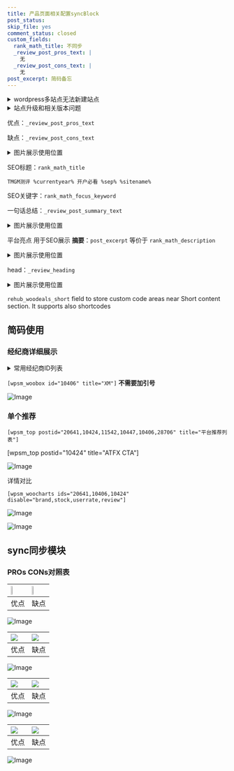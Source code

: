 ```yaml
---
title: 产品页面相关配置syncBlock
post_status: 
skip_file: yes
comment_status: closed
custom_fields:
  rank_math_title: 不同步
  _review_post_pros_text: |
    无
  _review_post_cons_text: |
    无
post_excerpt: 简码备忘
---
```

<details><summary>wordpress多站点无法新建站点</summary>

<li>和报错需要清理cookies一样的原因</li>
<li>wp-config.php里面<code>define( 'SUBDOMAIN_INSTALL', false );//子域名安装</code></li>
<li>新建子站点是用<code>define( 'SUBDOMAIN_INSTALL', true);//子域名安装</code> 完成以后，改成<code>false</code></li>
</details>

<details><summary>站点升级和相关版本问题</summary>

<p>wordpress：5.9.9
woocommerce：7.5.1
出现问题的地方：主题选项里面>><strong>Product layout >>compact style</strong></p>
<p>如何出现没有用过的字段 导致无法保存。先导出配置 然后进行修改，后面再次恢复即可。</p>
<p>出现部分字段无法显示时，需要返回默认布局后，对产品进行保存就好了。</p>
<p></p>
</details>

优点：`_review_post_pros_text`

缺点：`_review_post_cons_text`

<details><summary>图片展示使用位置</summary>

<img src="https://prod-files-secure.s3.us-west-2.amazonaws.com/39ed1227-6d7d-4570-be36-9ccd4a2c4241/f51d3d83-55d4-4bdf-9604-f37ec77ab556/Untitled.png?X-Amz-Algorithm=AWS4-HMAC-SHA256&X-Amz-Content-Sha256=UNSIGNED-PAYLOAD&X-Amz-Credential=ASIAZI2LB4666SIVRTXE%2F20250622%2Fus-west-2%2Fs3%2Faws4_request&X-Amz-Date=20250622T225516Z&X-Amz-Expires=3600&X-Amz-Security-Token=IQoJb3JpZ2luX2VjEA8aCXVzLXdlc3QtMiJHMEUCIHH3Em5IEo3%2F3WLx22yble3ROUTkr%2BJpe5yyII4vNWb1AiEA%2BjY0NLR%2FZpDDjnHae%2FvsqoPKe4ov%2FYTWfzYxoAXt%2FD8qiAQI%2BP%2F%2F%2F%2F%2F%2F%2F%2F%2F%2FARAAGgw2Mzc0MjMxODM4MDUiDCUFEbmQnuh8pXHq8yrcA0y3giLGla%2FDN86yR1N9p06Pkj3lVdGIm595xVApXAIJ6uN%2FY1N0Az8QvYY3a6fhgEsOz5z2f7OxBWXU9Ayn%2FPkFs%2BZSYfO3RXZSb%2BFEXnrsVcy52qqhH3NhoGHIiX%2F2sNIWmiMlontUQjKtkBlSuW8nU8sI92NuDu0Wg1UiAjlyglHOWxl4z8qwIcJIbGZQ8pGE4PZndM%2FclAzYR4vdLY6nQ66Koq6UuKHAILtDpTBOreNIOHT0izeIAKl3HrErktSD53SpfuvS8ulKVQdIw8bWyZttLCm9XaABgkGXXa6wJbv7EPlIaymF0tkoM8x5mpaCnEPlXC7zq4dIXZa9RU0edWHw2YJSVjpZZEHuDI%2BnJ31bh5Oe5dtzn%2FnF12uM0%2BtilkoJgqkPIaMxyvBcB%2BdSF4ahMn8LtDKmD2TX85MoCYhpOSwjohmo3RTmlTwg5svbMMkyE0wqBrg7IcIBYkq7g1c1BsGHl2VeOAcybvt7kGeTbK1WuBop2n3FoyzSKLTFs7MN4qqrtjVlGP2BnkCKoCe1h9DD9Fstdl7fjnum7I0T3K1gCEcMA7bIf8QelDPwbZisUcnySOHUXqblt5oprwZKebj03qhWSrCigkvhLgz8SejnBcgDuFbRMPWN4sIGOqUBZ4%2Bks5AAry9i7kZLuKYPHHNtfFJcwa6XxO0tvWaJusU69PJf315%2BucKxu%2B6zIpJBUMj2i0nAbXssR%2BcWHdZcNDYnmKgRUXpEhc8JEjvrSSeNsbJCv8tXYcfc%2F7f7pC1%2Bb6o1zVrfDXC9L3B4xNNa2c%2B%2FSuAGuzthuwcQIdnvrd8BJZT%2F0KkZbCdsD1F0SMMd85tjVhPxV4SOww%2Bw8XNXPFZBX6or&X-Amz-Signature=6e935cb8994469501af18131b62c28f31b4cb9b66bd87ec6c15f12bba86e51af&X-Amz-SignedHeaders=host&x-amz-checksum-mode=ENABLED&x-id=GetObject" alt="Image">
</details>

SEO标题：`rank_math_title`

`TMGM测评 %currentyear% 开户必看 %sep% %sitename%`

SEO关键字：`rank_math_focus_keyword`

一句话总结：`_review_post_summary_text`

<details><summary>图片展示使用位置</summary>

<img src="https://prod-files-secure.s3.us-west-2.amazonaws.com/39ed1227-6d7d-4570-be36-9ccd4a2c4241/4b96a922-296c-4f4e-8630-d1c870cbce01/Untitled.png?X-Amz-Algorithm=AWS4-HMAC-SHA256&X-Amz-Content-Sha256=UNSIGNED-PAYLOAD&X-Amz-Credential=ASIAZI2LB466XZOJA6SA%2F20250622%2Fus-west-2%2Fs3%2Faws4_request&X-Amz-Date=20250622T225516Z&X-Amz-Expires=3600&X-Amz-Security-Token=IQoJb3JpZ2luX2VjEA8aCXVzLXdlc3QtMiJGMEQCIDwkJtTFb6M0tr6Grti2EMpxrYNRtMuvZNxlp6cAeH7WAiAXjAKr%2BdolCtaVCWFjZ0DLICmRWMKqLEVS%2BseuRkgthSqIBAj4%2F%2F%2F%2F%2F%2F%2F%2F%2F%2F8BEAAaDDYzNzQyMzE4MzgwNSIMAWP%2Fx92ulvjqpEzeKtwDKaDMot1FedyBtu72I8mJI4k%2FFsJaqKjbqmeeqQ5o0cxHo9NK2GdttIFFuH%2BfMWqizFs%2F2fXgPiS32XBP7IS%2Fa9vsWGTvD4GlFttxHejatdsu99rUlrtdafOivdfml7nS3%2BwfPZP3WGZzzEyx9RSYmGBJWY3GzYWaCOpHxmJ7ykhkFoqIQK7VcSv4VlKOIH8PfwXElkBqUu%2Fnjy7su7930rk16m0WxQJzQAqjteUWxLrva5FmxWyavijb8sB9HPnTdaGqxa%2BgHgOHtMaHnPN1ELXW5Fksnd%2B01RwQT8Erw3UeC9ROpc94BOxMdoEUKuivbiXFJwtypKx43%2Be897Yv4kapoyh9teFFFTeSLa5ss62WGuSbEzPOjKS61rJkHnXh0iKqTWOnhm1WVlOdDGHOwJ%2B5FCF1%2Fg6vtE0XLCuzdqgYdBYUDxqo7teKYOaUhj3EmLJmorWtQGCL5S2G6CsDIvpR0Brtoxu9AbnRW5B6hHatYUwlr9XqbjQC2JxPWu6cjNCX3A74jbAnub45npJtgKAfO87v%2FuuDyIaKHR%2Fgp%2BqSzCVdhjcIog7O1o40Y1l3AqKBTkyLvE7s%2FP0QkUSF8gBq4c4IdcolRbW%2Bqnf63dXQoNuuGZlP1IA1Xqow4I3iwgY6pgFeHLTFV509MTryvZfBvNKPEEbnycqJ4XrvBaHF9nufoT7AA1n11yx%2F82AL7WQQXPmIW3c7dl75kYgOOHTyes19NwRSQKegA1jspqvISFV49jIGBgIoAa%2F3X4tW4Orl8%2F935ycg7dp%2FtmriV2RGvkeovF05AQDYGHMCC3AOKq%2BeOMyvJeJoyxoMc9cY1COdiDqmA7auwDqjxVDDbSdWAF%2FuiAQP4saF&X-Amz-Signature=a9fc3ddca6d1a2de3fa83337e20107306bfd954f53d895e0756555ae9f005ec0&X-Amz-SignedHeaders=host&x-amz-checksum-mode=ENABLED&x-id=GetObject" alt="Image">
</details>

平台亮点 用于SEO展示 **摘要**：`post_excerpt`  等价于 `rank_math_description`

<details><summary>图片展示使用位置</summary>

<img src="https://prod-files-secure.s3.us-west-2.amazonaws.com/39ed1227-6d7d-4570-be36-9ccd4a2c4241/1ee11f63-b60a-4dfe-a7a7-d58ff23b5d88/Untitled.png?X-Amz-Algorithm=AWS4-HMAC-SHA256&X-Amz-Content-Sha256=UNSIGNED-PAYLOAD&X-Amz-Credential=ASIAZI2LB466X76QYVDB%2F20250622%2Fus-west-2%2Fs3%2Faws4_request&X-Amz-Date=20250622T225517Z&X-Amz-Expires=3600&X-Amz-Security-Token=IQoJb3JpZ2luX2VjEA8aCXVzLXdlc3QtMiJHMEUCIGFf%2BdgZZlsM%2FRy2MQXoG2roHmvdT3GGhtgZvPVFoNEUAiEAlIB86kbf4BVA%2Bx9IlNAnBQPMHLp1S%2FyJM%2FQhr87hvGUqiAQI%2BP%2F%2F%2F%2F%2F%2F%2F%2F%2F%2FARAAGgw2Mzc0MjMxODM4MDUiDMxLSadfgWibPwVH5CrcA%2FCO%2FBbhDVl4lR5c9dYAdzT8Sm5PnLC%2FREKSRRqQlOLgvVis9sKcAOAbM3PBrF2UEftxruA0jS6PYLHEaIlO01pZfhdq4QxmifeIdhJ%2FdNTsgAkqMS3SynVDCNCXWgRPos5CIcWOYrZojzO%2FkYTcSXoeGR759%2BZZjR%2BaXX9bOdyqqZhw7CkrJysHtEJIThy%2BcIS4j%2B5DPS8xzpDPFbZE4QLaVcjndqySZJpbKymhOQ4H5pxlFeHE1C1JDrge0EazKkRBB6drejcAuReFKdvRupdmWof7a9BsGWqcR7Inm4BanLvFePzNvLB%2FjNVT66PZiPyzKusE%2F4GWtF4wUgPRIRBYoLSI4Q7TLIlPWWhmg9CGISvBePTAt9d412ssUqif01gS%2FD8QMvUPZjfoRpXqTzeeNvec0YT61yj9Hhq88B2hd0vvtxCr95q9B0S%2FRkdnd88QOnFrxcsL3%2BKpzFgyEM2PmfKk%2Fm%2FBtyjX75B%2BElj5n%2BJ%2F6ST1Q23YfE3ExNIE7ra7XkNrf1rpqc0%2BrWAi9C%2B3n%2FuAhm%2Bhwf75xsDUYzQfK2aJETR1Hu1ZM8LjbLlTrlg2STsMUjJktCdeEuJ3FFWMXJlKmD8q5LmtBx6uG40JON5HSYjzBqZQlTrrMJWN4sIGOqUBHPNdpf4HwT%2FgVLUdBG79lWHORsp8ug3KOeRH%2BnGDBpXwpUf4X4dO0DQPIHhQydvYulXf%2F7mi%2FScU2XNSvmzxfo4Fkmjr54gtg6%2B8OdQk3S1SpUIwfew6nhMBej9tVXvIxN2Ss23UpvbZuJ4mT6IY7qbLjyNGdz5Z6Ul1f701Y5qMhfONgP4P7pR%2F%2F2nLSQEbqBy7ALVjCN%2BmwWtO4eDttH%2FBsbVs&X-Amz-Signature=2365b957e7d34e156dd687d46e171ad6902024b56aaf2ef66dc4c03cd4100e03&X-Amz-SignedHeaders=host&x-amz-checksum-mode=ENABLED&x-id=GetObject" alt="Image">
<img src="https://prod-files-secure.s3.us-west-2.amazonaws.com/39ed1227-6d7d-4570-be36-9ccd4a2c4241/ad4118b5-78d8-4fbe-801e-3b29b5d99c01/Untitled.png?X-Amz-Algorithm=AWS4-HMAC-SHA256&X-Amz-Content-Sha256=UNSIGNED-PAYLOAD&X-Amz-Credential=ASIAZI2LB466X76QYVDB%2F20250622%2Fus-west-2%2Fs3%2Faws4_request&X-Amz-Date=20250622T225517Z&X-Amz-Expires=3600&X-Amz-Security-Token=IQoJb3JpZ2luX2VjEA8aCXVzLXdlc3QtMiJHMEUCIGFf%2BdgZZlsM%2FRy2MQXoG2roHmvdT3GGhtgZvPVFoNEUAiEAlIB86kbf4BVA%2Bx9IlNAnBQPMHLp1S%2FyJM%2FQhr87hvGUqiAQI%2BP%2F%2F%2F%2F%2F%2F%2F%2F%2F%2FARAAGgw2Mzc0MjMxODM4MDUiDMxLSadfgWibPwVH5CrcA%2FCO%2FBbhDVl4lR5c9dYAdzT8Sm5PnLC%2FREKSRRqQlOLgvVis9sKcAOAbM3PBrF2UEftxruA0jS6PYLHEaIlO01pZfhdq4QxmifeIdhJ%2FdNTsgAkqMS3SynVDCNCXWgRPos5CIcWOYrZojzO%2FkYTcSXoeGR759%2BZZjR%2BaXX9bOdyqqZhw7CkrJysHtEJIThy%2BcIS4j%2B5DPS8xzpDPFbZE4QLaVcjndqySZJpbKymhOQ4H5pxlFeHE1C1JDrge0EazKkRBB6drejcAuReFKdvRupdmWof7a9BsGWqcR7Inm4BanLvFePzNvLB%2FjNVT66PZiPyzKusE%2F4GWtF4wUgPRIRBYoLSI4Q7TLIlPWWhmg9CGISvBePTAt9d412ssUqif01gS%2FD8QMvUPZjfoRpXqTzeeNvec0YT61yj9Hhq88B2hd0vvtxCr95q9B0S%2FRkdnd88QOnFrxcsL3%2BKpzFgyEM2PmfKk%2Fm%2FBtyjX75B%2BElj5n%2BJ%2F6ST1Q23YfE3ExNIE7ra7XkNrf1rpqc0%2BrWAi9C%2B3n%2FuAhm%2Bhwf75xsDUYzQfK2aJETR1Hu1ZM8LjbLlTrlg2STsMUjJktCdeEuJ3FFWMXJlKmD8q5LmtBx6uG40JON5HSYjzBqZQlTrrMJWN4sIGOqUBHPNdpf4HwT%2FgVLUdBG79lWHORsp8ug3KOeRH%2BnGDBpXwpUf4X4dO0DQPIHhQydvYulXf%2F7mi%2FScU2XNSvmzxfo4Fkmjr54gtg6%2B8OdQk3S1SpUIwfew6nhMBej9tVXvIxN2Ss23UpvbZuJ4mT6IY7qbLjyNGdz5Z6Ul1f701Y5qMhfONgP4P7pR%2F%2F2nLSQEbqBy7ALVjCN%2BmwWtO4eDttH%2FBsbVs&X-Amz-Signature=51f586673a61fce674d8dbf2c9fa1312979792af778e2668c0b061474ecb819e&X-Amz-SignedHeaders=host&x-amz-checksum-mode=ENABLED&x-id=GetObject" alt="Image">
<img src="https://prod-files-secure.s3.us-west-2.amazonaws.com/39ed1227-6d7d-4570-be36-9ccd4a2c4241/a38cf7c9-a79c-4b64-9e94-13589fe0758b/Untitled.png?X-Amz-Algorithm=AWS4-HMAC-SHA256&X-Amz-Content-Sha256=UNSIGNED-PAYLOAD&X-Amz-Credential=ASIAZI2LB466X76QYVDB%2F20250622%2Fus-west-2%2Fs3%2Faws4_request&X-Amz-Date=20250622T225517Z&X-Amz-Expires=3600&X-Amz-Security-Token=IQoJb3JpZ2luX2VjEA8aCXVzLXdlc3QtMiJHMEUCIGFf%2BdgZZlsM%2FRy2MQXoG2roHmvdT3GGhtgZvPVFoNEUAiEAlIB86kbf4BVA%2Bx9IlNAnBQPMHLp1S%2FyJM%2FQhr87hvGUqiAQI%2BP%2F%2F%2F%2F%2F%2F%2F%2F%2F%2FARAAGgw2Mzc0MjMxODM4MDUiDMxLSadfgWibPwVH5CrcA%2FCO%2FBbhDVl4lR5c9dYAdzT8Sm5PnLC%2FREKSRRqQlOLgvVis9sKcAOAbM3PBrF2UEftxruA0jS6PYLHEaIlO01pZfhdq4QxmifeIdhJ%2FdNTsgAkqMS3SynVDCNCXWgRPos5CIcWOYrZojzO%2FkYTcSXoeGR759%2BZZjR%2BaXX9bOdyqqZhw7CkrJysHtEJIThy%2BcIS4j%2B5DPS8xzpDPFbZE4QLaVcjndqySZJpbKymhOQ4H5pxlFeHE1C1JDrge0EazKkRBB6drejcAuReFKdvRupdmWof7a9BsGWqcR7Inm4BanLvFePzNvLB%2FjNVT66PZiPyzKusE%2F4GWtF4wUgPRIRBYoLSI4Q7TLIlPWWhmg9CGISvBePTAt9d412ssUqif01gS%2FD8QMvUPZjfoRpXqTzeeNvec0YT61yj9Hhq88B2hd0vvtxCr95q9B0S%2FRkdnd88QOnFrxcsL3%2BKpzFgyEM2PmfKk%2Fm%2FBtyjX75B%2BElj5n%2BJ%2F6ST1Q23YfE3ExNIE7ra7XkNrf1rpqc0%2BrWAi9C%2B3n%2FuAhm%2Bhwf75xsDUYzQfK2aJETR1Hu1ZM8LjbLlTrlg2STsMUjJktCdeEuJ3FFWMXJlKmD8q5LmtBx6uG40JON5HSYjzBqZQlTrrMJWN4sIGOqUBHPNdpf4HwT%2FgVLUdBG79lWHORsp8ug3KOeRH%2BnGDBpXwpUf4X4dO0DQPIHhQydvYulXf%2F7mi%2FScU2XNSvmzxfo4Fkmjr54gtg6%2B8OdQk3S1SpUIwfew6nhMBej9tVXvIxN2Ss23UpvbZuJ4mT6IY7qbLjyNGdz5Z6Ul1f701Y5qMhfONgP4P7pR%2F%2F2nLSQEbqBy7ALVjCN%2BmwWtO4eDttH%2FBsbVs&X-Amz-Signature=fecea97c91cbb1fe3b02d441145fcf33cd66939ee7ea12a0cb5be29b94d3509f&X-Amz-SignedHeaders=host&x-amz-checksum-mode=ENABLED&x-id=GetObject" alt="Image">
<img src="https://prod-files-secure.s3.us-west-2.amazonaws.com/39ed1227-6d7d-4570-be36-9ccd4a2c4241/7da6fc1e-d2ac-42ae-8c75-cb5749aa18f6/Untitled.png?X-Amz-Algorithm=AWS4-HMAC-SHA256&X-Amz-Content-Sha256=UNSIGNED-PAYLOAD&X-Amz-Credential=ASIAZI2LB466X76QYVDB%2F20250622%2Fus-west-2%2Fs3%2Faws4_request&X-Amz-Date=20250622T225517Z&X-Amz-Expires=3600&X-Amz-Security-Token=IQoJb3JpZ2luX2VjEA8aCXVzLXdlc3QtMiJHMEUCIGFf%2BdgZZlsM%2FRy2MQXoG2roHmvdT3GGhtgZvPVFoNEUAiEAlIB86kbf4BVA%2Bx9IlNAnBQPMHLp1S%2FyJM%2FQhr87hvGUqiAQI%2BP%2F%2F%2F%2F%2F%2F%2F%2F%2F%2FARAAGgw2Mzc0MjMxODM4MDUiDMxLSadfgWibPwVH5CrcA%2FCO%2FBbhDVl4lR5c9dYAdzT8Sm5PnLC%2FREKSRRqQlOLgvVis9sKcAOAbM3PBrF2UEftxruA0jS6PYLHEaIlO01pZfhdq4QxmifeIdhJ%2FdNTsgAkqMS3SynVDCNCXWgRPos5CIcWOYrZojzO%2FkYTcSXoeGR759%2BZZjR%2BaXX9bOdyqqZhw7CkrJysHtEJIThy%2BcIS4j%2B5DPS8xzpDPFbZE4QLaVcjndqySZJpbKymhOQ4H5pxlFeHE1C1JDrge0EazKkRBB6drejcAuReFKdvRupdmWof7a9BsGWqcR7Inm4BanLvFePzNvLB%2FjNVT66PZiPyzKusE%2F4GWtF4wUgPRIRBYoLSI4Q7TLIlPWWhmg9CGISvBePTAt9d412ssUqif01gS%2FD8QMvUPZjfoRpXqTzeeNvec0YT61yj9Hhq88B2hd0vvtxCr95q9B0S%2FRkdnd88QOnFrxcsL3%2BKpzFgyEM2PmfKk%2Fm%2FBtyjX75B%2BElj5n%2BJ%2F6ST1Q23YfE3ExNIE7ra7XkNrf1rpqc0%2BrWAi9C%2B3n%2FuAhm%2Bhwf75xsDUYzQfK2aJETR1Hu1ZM8LjbLlTrlg2STsMUjJktCdeEuJ3FFWMXJlKmD8q5LmtBx6uG40JON5HSYjzBqZQlTrrMJWN4sIGOqUBHPNdpf4HwT%2FgVLUdBG79lWHORsp8ug3KOeRH%2BnGDBpXwpUf4X4dO0DQPIHhQydvYulXf%2F7mi%2FScU2XNSvmzxfo4Fkmjr54gtg6%2B8OdQk3S1SpUIwfew6nhMBej9tVXvIxN2Ss23UpvbZuJ4mT6IY7qbLjyNGdz5Z6Ul1f701Y5qMhfONgP4P7pR%2F%2F2nLSQEbqBy7ALVjCN%2BmwWtO4eDttH%2FBsbVs&X-Amz-Signature=53a67b5255bc87110eac25c2ff49c8f3713c428acf0b57df6297fd85db4b0b94&X-Amz-SignedHeaders=host&x-amz-checksum-mode=ENABLED&x-id=GetObject" alt="Image">
<img src="https://prod-files-secure.s3.us-west-2.amazonaws.com/39ed1227-6d7d-4570-be36-9ccd4a2c4241/7e97f40a-eaee-47f5-b2f9-475f96808fa7/Untitled.png?X-Amz-Algorithm=AWS4-HMAC-SHA256&X-Amz-Content-Sha256=UNSIGNED-PAYLOAD&X-Amz-Credential=ASIAZI2LB466X76QYVDB%2F20250622%2Fus-west-2%2Fs3%2Faws4_request&X-Amz-Date=20250622T225517Z&X-Amz-Expires=3600&X-Amz-Security-Token=IQoJb3JpZ2luX2VjEA8aCXVzLXdlc3QtMiJHMEUCIGFf%2BdgZZlsM%2FRy2MQXoG2roHmvdT3GGhtgZvPVFoNEUAiEAlIB86kbf4BVA%2Bx9IlNAnBQPMHLp1S%2FyJM%2FQhr87hvGUqiAQI%2BP%2F%2F%2F%2F%2F%2F%2F%2F%2F%2FARAAGgw2Mzc0MjMxODM4MDUiDMxLSadfgWibPwVH5CrcA%2FCO%2FBbhDVl4lR5c9dYAdzT8Sm5PnLC%2FREKSRRqQlOLgvVis9sKcAOAbM3PBrF2UEftxruA0jS6PYLHEaIlO01pZfhdq4QxmifeIdhJ%2FdNTsgAkqMS3SynVDCNCXWgRPos5CIcWOYrZojzO%2FkYTcSXoeGR759%2BZZjR%2BaXX9bOdyqqZhw7CkrJysHtEJIThy%2BcIS4j%2B5DPS8xzpDPFbZE4QLaVcjndqySZJpbKymhOQ4H5pxlFeHE1C1JDrge0EazKkRBB6drejcAuReFKdvRupdmWof7a9BsGWqcR7Inm4BanLvFePzNvLB%2FjNVT66PZiPyzKusE%2F4GWtF4wUgPRIRBYoLSI4Q7TLIlPWWhmg9CGISvBePTAt9d412ssUqif01gS%2FD8QMvUPZjfoRpXqTzeeNvec0YT61yj9Hhq88B2hd0vvtxCr95q9B0S%2FRkdnd88QOnFrxcsL3%2BKpzFgyEM2PmfKk%2Fm%2FBtyjX75B%2BElj5n%2BJ%2F6ST1Q23YfE3ExNIE7ra7XkNrf1rpqc0%2BrWAi9C%2B3n%2FuAhm%2Bhwf75xsDUYzQfK2aJETR1Hu1ZM8LjbLlTrlg2STsMUjJktCdeEuJ3FFWMXJlKmD8q5LmtBx6uG40JON5HSYjzBqZQlTrrMJWN4sIGOqUBHPNdpf4HwT%2FgVLUdBG79lWHORsp8ug3KOeRH%2BnGDBpXwpUf4X4dO0DQPIHhQydvYulXf%2F7mi%2FScU2XNSvmzxfo4Fkmjr54gtg6%2B8OdQk3S1SpUIwfew6nhMBej9tVXvIxN2Ss23UpvbZuJ4mT6IY7qbLjyNGdz5Z6Ul1f701Y5qMhfONgP4P7pR%2F%2F2nLSQEbqBy7ALVjCN%2BmwWtO4eDttH%2FBsbVs&X-Amz-Signature=9d89f1c1f7ac9cc9b050d58e018311a6e423c006797bee0d026114e41a23ad28&X-Amz-SignedHeaders=host&x-amz-checksum-mode=ENABLED&x-id=GetObject" alt="Image">
</details>

head：`_review_heading`

<details><summary>图片展示使用位置</summary>

<img src="https://prod-files-secure.s3.us-west-2.amazonaws.com/39ed1227-6d7d-4570-be36-9ccd4a2c4241/3a4650ad-9887-415c-889a-edd51fa54f27/Untitled.png?X-Amz-Algorithm=AWS4-HMAC-SHA256&X-Amz-Content-Sha256=UNSIGNED-PAYLOAD&X-Amz-Credential=ASIAZI2LB466ULGPA7UO%2F20250622%2Fus-west-2%2Fs3%2Faws4_request&X-Amz-Date=20250622T225517Z&X-Amz-Expires=3600&X-Amz-Security-Token=IQoJb3JpZ2luX2VjEA8aCXVzLXdlc3QtMiJGMEQCIAK5Db%2FWXOLfw4IneC8%2FBuj7ndY6Gz3stAVsLKbB8jUYAiA%2BCBNOhJye%2FuTlRB%2B9p1LzJ87veDrFpLJxFQBI0VwxUiqIBAj4%2F%2F%2F%2F%2F%2F%2F%2F%2F%2F8BEAAaDDYzNzQyMzE4MzgwNSIMU9Sou6CYRmAiJ%2BM1KtwDU4I%2B0fnOYYyLyS9XjFd%2FwC7pBBEjH3Ryi8yq2VhVoxXCiiHFtMfnPe9BwcUJPLRPr%2FGynLyc5Szbom2KSr8fySuxdQtUNgbGveI25AGgCkVBpRmHBbyeHcK33D4KpYUBMVC94mREQ%2FcU8ldlWE7Txxe%2F7VhMuWlROvR1qwzijNHoDP%2Fsoh2%2BdaOYpxW99kCCiDeh7HAWmf%2FT6CMQcl936bXhJBNEO4YpogMMagJ3YpJGjXqrPWNmvjgndZCv4a7Y7SZjRFkN2BHdrlSykd0IYMnCO5i0HdP7teuvaUhSbdSl9Ob7PMqRix0twlZ5VtxLx%2FlGZTCvmVk6c9o%2ByEBOklsdCaa30FstLWLcJe9o%2BmHsvdbImnkURJZGwI%2Fg0D3vPrMwVGnn0rNBjIySMLnT2PikICaexnoSZHX2%2B2U5bIRM06ZwAWQ8di3WvO9mEEmB4A2rfm139hnG%2B55d1q7n84bh%2FmCvtqc9%2BqbwH0qFtIVP72pWEAg2ck4u2yuOkQ0J76ydK6PzB09AXQ6jVN7jHayYHYs5RFSzF1zMeloQYfhQJqzTYE5540wOWODg634shvdGuGBWt7oqJwIQAKBBVveeoKf1fdm3MOIhGoC2eCvjggP3Je7wergICGEwyo3iwgY6pgE9YICQBsI1lqzowtPdOJshU7I%2FgasrRabNhXl%2BtqmhD3kkb4A42HNdbLUUfOJ6abJMGH2vZfFBzRgk%2B8xnU0%2FmtWTDpTYNKMB0JcDlRsHekTlQaHbKO1aQnfDPJidMtR1cr8Pq%2B6INcEn2sNZVmukZH1MOHTyB9K4Zzl7MVAHCbxSGrAp1VdZBfn2u1nhO1vpX2Sf%2FB6qlAgSo31QqnEirbNPCQG9w&X-Amz-Signature=244baf1a1f7a36549925e16085eaf0e82d10ebbfe0402a9c8c1683791040f8a2&X-Amz-SignedHeaders=host&x-amz-checksum-mode=ENABLED&x-id=GetObject" alt="Image">
</details>

`rehub_woodeals_short`	field to store custom code areas near Short content section. It supports also shortcodes



## 简码使用

### 经纪商详细展示

<details><summary>常用经纪商ID列表</summary>

<pre><code class="php">嘉盛 ===> 20641  [wpsm_woobox id="20641" title="嘉盛"]
易信easymarkets ===> 11542  [wpsm_woobox id="11542" title="易信easymarkets"]
ATFX外汇 ===> 10424  [wpsm_woobox id="10424" title="ATFX"]
XM ===> 10406  [wpsm_woobox id="10406" title="XM"]
TMGM ===> 29622  [wpsm_woobox id="29622" title="TMGM"]
HYCM ===> 10447  [wpsm_woobox id="10447" title="HYCM"]
fpmarkets澳福外汇 ===> 20639  [wpsm_woobox id="20639" title="fpmarkets澳福外汇"]</code></pre>
</details>

`[wpsm_woobox id="10406" title="XM"]` **不需要加引号**

![Image](https://prod-files-secure.s3.us-west-2.amazonaws.com/39ed1227-6d7d-4570-be36-9ccd4a2c4241/4f898f9d-0fa7-4e43-acd3-ac6bc7be575a/Untitled.png?X-Amz-Algorithm=AWS4-HMAC-SHA256&X-Amz-Content-Sha256=UNSIGNED-PAYLOAD&X-Amz-Credential=ASIAZI2LB466RWGWYRN6%2F20250622%2Fus-west-2%2Fs3%2Faws4_request&X-Amz-Date=20250622T225515Z&X-Amz-Expires=3600&X-Amz-Security-Token=IQoJb3JpZ2luX2VjEA8aCXVzLXdlc3QtMiJHMEUCIGIZ%2B8zCCT4Bg%2BJecv1wZnEHhlCrH82vxhroMrR%2FQE%2BhAiEA46WS94pkJZBejaXqXaPZL5UHQ6PGp3r83XVTKUWH0nEqiAQI%2BP%2F%2F%2F%2F%2F%2F%2F%2F%2F%2FARAAGgw2Mzc0MjMxODM4MDUiDKSbFBPHJ%2FMF2wX81ircA3j%2BiArrDJ7XGajELDJNoXRIYGXVIcTs7gqVVOBFgvI2NcIJizyHi%2FXbRHVrnvd0rDNIGsXUDblHxw41Pqtx%2FzdIO8S%2BNv%2FCNuyzgOExIZCAO477pSStYvmPjZ0mox%2BWJVTOv%2BJBS4%2BKJUjcPUqRiriOT%2Fb%2FqKhiTI9UbvE5RtlSbp%2FuwasJiX9%2F%2F%2BOLUC1T9eSE8QiDoxg1Z4%2FvYH5V%2BrBN%2BJmeSH9u3IX8vp4nL4mwZcLE0UVA%2FKT3%2BKZKBmMDntc%2BOTwMTnhByNq3tpp9KY36TjaMliXNAjy5j1kFT4%2FaTaMVYX890ReQR9PeEa5sGTFTSq6bLBLIVpoX%2F2hdLXUzhszlRx9SVcbXX0LM8Dj8xue2Y2fNEvfmleQfryO9WkeSASsfNbPk4Yd5ef8I8daEGzZk9jiAwF9FXS7azSmfJndtj3eA44x6V7ucjUkfB2LfNl4eq8Hgjkw3D%2B4Nb2BDHML3%2BPybTS9X1BhxZiIZFjMB2L0ob9zmU1ZcdUyjGNhCPdBmNuz3UfczHHM3lNNzUCKM8f0FyPaXj%2F6wU5CtEwN0vcyJ2MTSUn0yXkAOeVwzEQT372tOkvfpAvTrdh0DIHVLh%2Ff%2FiUk2KshlNx4m3IpyL1WIqgpgUuwXMLaN4sIGOqUBpCIuynlMduZzCDjYQnnti9dNbiB7sw0LjNNmzpOelmIpoU96rYyNl%2FJsNCTf4%2FQKTCfCjnJu4zcRTWtP%2F9VAb2a7KrKBdEs98Rj9s4RIMLntOUqvK6WzKMi%2FJPzsYSf3vi0uT59EIpUL5nECq9tujvS3T1d9mAx1gjsWcq%2BFR%2BfyWbIVm1adDC%2BnE7IbCqRiz3WzsOcmIKCQExAMe93ohU2lB5ix&X-Amz-Signature=4efac32db89a1bfecfbee65f147ba6ba05e32d58fde4d81afbe816b27e8a40cf&X-Amz-SignedHeaders=host&x-amz-checksum-mode=ENABLED&x-id=GetObject)

### 单个推荐
`[wpsm_top postid="20641,10424,11542,10447,10406,28706" title="平台推荐列表"]`

[wpsm_top postid="10424" title="ATFX CTA"]

![Image](https://prod-files-secure.s3.us-west-2.amazonaws.com/39ed1227-6d7d-4570-be36-9ccd4a2c4241/5ac620dc-51a8-48b6-b55d-91f47299193c/Untitled.png?X-Amz-Algorithm=AWS4-HMAC-SHA256&X-Amz-Content-Sha256=UNSIGNED-PAYLOAD&X-Amz-Credential=ASIAZI2LB466RWGWYRN6%2F20250622%2Fus-west-2%2Fs3%2Faws4_request&X-Amz-Date=20250622T225515Z&X-Amz-Expires=3600&X-Amz-Security-Token=IQoJb3JpZ2luX2VjEA8aCXVzLXdlc3QtMiJHMEUCIGIZ%2B8zCCT4Bg%2BJecv1wZnEHhlCrH82vxhroMrR%2FQE%2BhAiEA46WS94pkJZBejaXqXaPZL5UHQ6PGp3r83XVTKUWH0nEqiAQI%2BP%2F%2F%2F%2F%2F%2F%2F%2F%2F%2FARAAGgw2Mzc0MjMxODM4MDUiDKSbFBPHJ%2FMF2wX81ircA3j%2BiArrDJ7XGajELDJNoXRIYGXVIcTs7gqVVOBFgvI2NcIJizyHi%2FXbRHVrnvd0rDNIGsXUDblHxw41Pqtx%2FzdIO8S%2BNv%2FCNuyzgOExIZCAO477pSStYvmPjZ0mox%2BWJVTOv%2BJBS4%2BKJUjcPUqRiriOT%2Fb%2FqKhiTI9UbvE5RtlSbp%2FuwasJiX9%2F%2F%2BOLUC1T9eSE8QiDoxg1Z4%2FvYH5V%2BrBN%2BJmeSH9u3IX8vp4nL4mwZcLE0UVA%2FKT3%2BKZKBmMDntc%2BOTwMTnhByNq3tpp9KY36TjaMliXNAjy5j1kFT4%2FaTaMVYX890ReQR9PeEa5sGTFTSq6bLBLIVpoX%2F2hdLXUzhszlRx9SVcbXX0LM8Dj8xue2Y2fNEvfmleQfryO9WkeSASsfNbPk4Yd5ef8I8daEGzZk9jiAwF9FXS7azSmfJndtj3eA44x6V7ucjUkfB2LfNl4eq8Hgjkw3D%2B4Nb2BDHML3%2BPybTS9X1BhxZiIZFjMB2L0ob9zmU1ZcdUyjGNhCPdBmNuz3UfczHHM3lNNzUCKM8f0FyPaXj%2F6wU5CtEwN0vcyJ2MTSUn0yXkAOeVwzEQT372tOkvfpAvTrdh0DIHVLh%2Ff%2FiUk2KshlNx4m3IpyL1WIqgpgUuwXMLaN4sIGOqUBpCIuynlMduZzCDjYQnnti9dNbiB7sw0LjNNmzpOelmIpoU96rYyNl%2FJsNCTf4%2FQKTCfCjnJu4zcRTWtP%2F9VAb2a7KrKBdEs98Rj9s4RIMLntOUqvK6WzKMi%2FJPzsYSf3vi0uT59EIpUL5nECq9tujvS3T1d9mAx1gjsWcq%2BFR%2BfyWbIVm1adDC%2BnE7IbCqRiz3WzsOcmIKCQExAMe93ohU2lB5ix&X-Amz-Signature=f8629ffd498b05b1fcf1e3e45cc0f542943d0ec0cc099e5c1ed297dc90bfc32c&X-Amz-SignedHeaders=host&x-amz-checksum-mode=ENABLED&x-id=GetObject)

详情对比

`[wpsm_woocharts ids="20641,10406,10424" disable="brand,stock,userrate,review"]`

![Image](https://prod-files-secure.s3.us-west-2.amazonaws.com/39ed1227-6d7d-4570-be36-9ccd4a2c4241/bf3ba45f-b9f3-4295-8aef-b4a495fd25f4/Untitled.png?X-Amz-Algorithm=AWS4-HMAC-SHA256&X-Amz-Content-Sha256=UNSIGNED-PAYLOAD&X-Amz-Credential=ASIAZI2LB466RWGWYRN6%2F20250622%2Fus-west-2%2Fs3%2Faws4_request&X-Amz-Date=20250622T225515Z&X-Amz-Expires=3600&X-Amz-Security-Token=IQoJb3JpZ2luX2VjEA8aCXVzLXdlc3QtMiJHMEUCIGIZ%2B8zCCT4Bg%2BJecv1wZnEHhlCrH82vxhroMrR%2FQE%2BhAiEA46WS94pkJZBejaXqXaPZL5UHQ6PGp3r83XVTKUWH0nEqiAQI%2BP%2F%2F%2F%2F%2F%2F%2F%2F%2F%2FARAAGgw2Mzc0MjMxODM4MDUiDKSbFBPHJ%2FMF2wX81ircA3j%2BiArrDJ7XGajELDJNoXRIYGXVIcTs7gqVVOBFgvI2NcIJizyHi%2FXbRHVrnvd0rDNIGsXUDblHxw41Pqtx%2FzdIO8S%2BNv%2FCNuyzgOExIZCAO477pSStYvmPjZ0mox%2BWJVTOv%2BJBS4%2BKJUjcPUqRiriOT%2Fb%2FqKhiTI9UbvE5RtlSbp%2FuwasJiX9%2F%2F%2BOLUC1T9eSE8QiDoxg1Z4%2FvYH5V%2BrBN%2BJmeSH9u3IX8vp4nL4mwZcLE0UVA%2FKT3%2BKZKBmMDntc%2BOTwMTnhByNq3tpp9KY36TjaMliXNAjy5j1kFT4%2FaTaMVYX890ReQR9PeEa5sGTFTSq6bLBLIVpoX%2F2hdLXUzhszlRx9SVcbXX0LM8Dj8xue2Y2fNEvfmleQfryO9WkeSASsfNbPk4Yd5ef8I8daEGzZk9jiAwF9FXS7azSmfJndtj3eA44x6V7ucjUkfB2LfNl4eq8Hgjkw3D%2B4Nb2BDHML3%2BPybTS9X1BhxZiIZFjMB2L0ob9zmU1ZcdUyjGNhCPdBmNuz3UfczHHM3lNNzUCKM8f0FyPaXj%2F6wU5CtEwN0vcyJ2MTSUn0yXkAOeVwzEQT372tOkvfpAvTrdh0DIHVLh%2Ff%2FiUk2KshlNx4m3IpyL1WIqgpgUuwXMLaN4sIGOqUBpCIuynlMduZzCDjYQnnti9dNbiB7sw0LjNNmzpOelmIpoU96rYyNl%2FJsNCTf4%2FQKTCfCjnJu4zcRTWtP%2F9VAb2a7KrKBdEs98Rj9s4RIMLntOUqvK6WzKMi%2FJPzsYSf3vi0uT59EIpUL5nECq9tujvS3T1d9mAx1gjsWcq%2BFR%2BfyWbIVm1adDC%2BnE7IbCqRiz3WzsOcmIKCQExAMe93ohU2lB5ix&X-Amz-Signature=d0a9171ed8b8493cf9d066a3feac91c8b26ec12e3da40fbd83c6b7b60418f886&X-Amz-SignedHeaders=host&x-amz-checksum-mode=ENABLED&x-id=GetObject)

![Image](https://prod-files-secure.s3.us-west-2.amazonaws.com/39ed1227-6d7d-4570-be36-9ccd4a2c4241/30bc56ef-f383-4b48-9768-2ebc9e436ec0/Untitled.png?X-Amz-Algorithm=AWS4-HMAC-SHA256&X-Amz-Content-Sha256=UNSIGNED-PAYLOAD&X-Amz-Credential=ASIAZI2LB466RWGWYRN6%2F20250622%2Fus-west-2%2Fs3%2Faws4_request&X-Amz-Date=20250622T225515Z&X-Amz-Expires=3600&X-Amz-Security-Token=IQoJb3JpZ2luX2VjEA8aCXVzLXdlc3QtMiJHMEUCIGIZ%2B8zCCT4Bg%2BJecv1wZnEHhlCrH82vxhroMrR%2FQE%2BhAiEA46WS94pkJZBejaXqXaPZL5UHQ6PGp3r83XVTKUWH0nEqiAQI%2BP%2F%2F%2F%2F%2F%2F%2F%2F%2F%2FARAAGgw2Mzc0MjMxODM4MDUiDKSbFBPHJ%2FMF2wX81ircA3j%2BiArrDJ7XGajELDJNoXRIYGXVIcTs7gqVVOBFgvI2NcIJizyHi%2FXbRHVrnvd0rDNIGsXUDblHxw41Pqtx%2FzdIO8S%2BNv%2FCNuyzgOExIZCAO477pSStYvmPjZ0mox%2BWJVTOv%2BJBS4%2BKJUjcPUqRiriOT%2Fb%2FqKhiTI9UbvE5RtlSbp%2FuwasJiX9%2F%2F%2BOLUC1T9eSE8QiDoxg1Z4%2FvYH5V%2BrBN%2BJmeSH9u3IX8vp4nL4mwZcLE0UVA%2FKT3%2BKZKBmMDntc%2BOTwMTnhByNq3tpp9KY36TjaMliXNAjy5j1kFT4%2FaTaMVYX890ReQR9PeEa5sGTFTSq6bLBLIVpoX%2F2hdLXUzhszlRx9SVcbXX0LM8Dj8xue2Y2fNEvfmleQfryO9WkeSASsfNbPk4Yd5ef8I8daEGzZk9jiAwF9FXS7azSmfJndtj3eA44x6V7ucjUkfB2LfNl4eq8Hgjkw3D%2B4Nb2BDHML3%2BPybTS9X1BhxZiIZFjMB2L0ob9zmU1ZcdUyjGNhCPdBmNuz3UfczHHM3lNNzUCKM8f0FyPaXj%2F6wU5CtEwN0vcyJ2MTSUn0yXkAOeVwzEQT372tOkvfpAvTrdh0DIHVLh%2Ff%2FiUk2KshlNx4m3IpyL1WIqgpgUuwXMLaN4sIGOqUBpCIuynlMduZzCDjYQnnti9dNbiB7sw0LjNNmzpOelmIpoU96rYyNl%2FJsNCTf4%2FQKTCfCjnJu4zcRTWtP%2F9VAb2a7KrKBdEs98Rj9s4RIMLntOUqvK6WzKMi%2FJPzsYSf3vi0uT59EIpUL5nECq9tujvS3T1d9mAx1gjsWcq%2BFR%2BfyWbIVm1adDC%2BnE7IbCqRiz3WzsOcmIKCQExAMe93ohU2lB5ix&X-Amz-Signature=26219d7444b8f1120b6dda22df5013c2c73fd68f105771a87f5976bc25b1a8ff&X-Amz-SignedHeaders=host&x-amz-checksum-mode=ENABLED&x-id=GetObject)

## sync同步模块

### PROs CONs对照表

| <img src="https://cdn.ifttt.fun/gh/jarlin8/OSS@main/icons/customize/pros.svg" height="auto" width="37.3%"> | <img src="https://cdn.ifttt.fun/gh/jarlin8/OSS@main/icons/customize/cons.svg" height="auto" width="28.8%"> |
| :--- | :--- |
| 优点 | 缺点 |

![Image](https://prod-files-secure.s3.us-west-2.amazonaws.com/39ed1227-6d7d-4570-be36-9ccd4a2c4241/8742b755-dfb5-4004-9a5f-d6e561664bd8/Untitled.png?X-Amz-Algorithm=AWS4-HMAC-SHA256&X-Amz-Content-Sha256=UNSIGNED-PAYLOAD&X-Amz-Credential=ASIAZI2LB466RWGWYRN6%2F20250622%2Fus-west-2%2Fs3%2Faws4_request&X-Amz-Date=20250622T225515Z&X-Amz-Expires=3600&X-Amz-Security-Token=IQoJb3JpZ2luX2VjEA8aCXVzLXdlc3QtMiJHMEUCIGIZ%2B8zCCT4Bg%2BJecv1wZnEHhlCrH82vxhroMrR%2FQE%2BhAiEA46WS94pkJZBejaXqXaPZL5UHQ6PGp3r83XVTKUWH0nEqiAQI%2BP%2F%2F%2F%2F%2F%2F%2F%2F%2F%2FARAAGgw2Mzc0MjMxODM4MDUiDKSbFBPHJ%2FMF2wX81ircA3j%2BiArrDJ7XGajELDJNoXRIYGXVIcTs7gqVVOBFgvI2NcIJizyHi%2FXbRHVrnvd0rDNIGsXUDblHxw41Pqtx%2FzdIO8S%2BNv%2FCNuyzgOExIZCAO477pSStYvmPjZ0mox%2BWJVTOv%2BJBS4%2BKJUjcPUqRiriOT%2Fb%2FqKhiTI9UbvE5RtlSbp%2FuwasJiX9%2F%2F%2BOLUC1T9eSE8QiDoxg1Z4%2FvYH5V%2BrBN%2BJmeSH9u3IX8vp4nL4mwZcLE0UVA%2FKT3%2BKZKBmMDntc%2BOTwMTnhByNq3tpp9KY36TjaMliXNAjy5j1kFT4%2FaTaMVYX890ReQR9PeEa5sGTFTSq6bLBLIVpoX%2F2hdLXUzhszlRx9SVcbXX0LM8Dj8xue2Y2fNEvfmleQfryO9WkeSASsfNbPk4Yd5ef8I8daEGzZk9jiAwF9FXS7azSmfJndtj3eA44x6V7ucjUkfB2LfNl4eq8Hgjkw3D%2B4Nb2BDHML3%2BPybTS9X1BhxZiIZFjMB2L0ob9zmU1ZcdUyjGNhCPdBmNuz3UfczHHM3lNNzUCKM8f0FyPaXj%2F6wU5CtEwN0vcyJ2MTSUn0yXkAOeVwzEQT372tOkvfpAvTrdh0DIHVLh%2Ff%2FiUk2KshlNx4m3IpyL1WIqgpgUuwXMLaN4sIGOqUBpCIuynlMduZzCDjYQnnti9dNbiB7sw0LjNNmzpOelmIpoU96rYyNl%2FJsNCTf4%2FQKTCfCjnJu4zcRTWtP%2F9VAb2a7KrKBdEs98Rj9s4RIMLntOUqvK6WzKMi%2FJPzsYSf3vi0uT59EIpUL5nECq9tujvS3T1d9mAx1gjsWcq%2BFR%2BfyWbIVm1adDC%2BnE7IbCqRiz3WzsOcmIKCQExAMe93ohU2lB5ix&X-Amz-Signature=000127ecbfaca35b30f3a3cd4cd27c37661da6592ae82a5f4a4fa70d852f4440&X-Amz-SignedHeaders=host&x-amz-checksum-mode=ENABLED&x-id=GetObject)

| <img src="https://cdn.ifttt.fun/gh/jarlin8/OSS@main/icons/customize/pros1.svg" height="auto"> | <img src="https://cdn.ifttt.fun/gh/jarlin8/OSS@main/icons/customize/cons1.svg" height="auto"> |
| :--- | :--- |
| 优点 | 缺点 |

![Image](https://prod-files-secure.s3.us-west-2.amazonaws.com/39ed1227-6d7d-4570-be36-9ccd4a2c4241/806358f8-c9c4-4e17-bb35-c6c76a5397a5/Untitled.png?X-Amz-Algorithm=AWS4-HMAC-SHA256&X-Amz-Content-Sha256=UNSIGNED-PAYLOAD&X-Amz-Credential=ASIAZI2LB466RWGWYRN6%2F20250622%2Fus-west-2%2Fs3%2Faws4_request&X-Amz-Date=20250622T225515Z&X-Amz-Expires=3600&X-Amz-Security-Token=IQoJb3JpZ2luX2VjEA8aCXVzLXdlc3QtMiJHMEUCIGIZ%2B8zCCT4Bg%2BJecv1wZnEHhlCrH82vxhroMrR%2FQE%2BhAiEA46WS94pkJZBejaXqXaPZL5UHQ6PGp3r83XVTKUWH0nEqiAQI%2BP%2F%2F%2F%2F%2F%2F%2F%2F%2F%2FARAAGgw2Mzc0MjMxODM4MDUiDKSbFBPHJ%2FMF2wX81ircA3j%2BiArrDJ7XGajELDJNoXRIYGXVIcTs7gqVVOBFgvI2NcIJizyHi%2FXbRHVrnvd0rDNIGsXUDblHxw41Pqtx%2FzdIO8S%2BNv%2FCNuyzgOExIZCAO477pSStYvmPjZ0mox%2BWJVTOv%2BJBS4%2BKJUjcPUqRiriOT%2Fb%2FqKhiTI9UbvE5RtlSbp%2FuwasJiX9%2F%2F%2BOLUC1T9eSE8QiDoxg1Z4%2FvYH5V%2BrBN%2BJmeSH9u3IX8vp4nL4mwZcLE0UVA%2FKT3%2BKZKBmMDntc%2BOTwMTnhByNq3tpp9KY36TjaMliXNAjy5j1kFT4%2FaTaMVYX890ReQR9PeEa5sGTFTSq6bLBLIVpoX%2F2hdLXUzhszlRx9SVcbXX0LM8Dj8xue2Y2fNEvfmleQfryO9WkeSASsfNbPk4Yd5ef8I8daEGzZk9jiAwF9FXS7azSmfJndtj3eA44x6V7ucjUkfB2LfNl4eq8Hgjkw3D%2B4Nb2BDHML3%2BPybTS9X1BhxZiIZFjMB2L0ob9zmU1ZcdUyjGNhCPdBmNuz3UfczHHM3lNNzUCKM8f0FyPaXj%2F6wU5CtEwN0vcyJ2MTSUn0yXkAOeVwzEQT372tOkvfpAvTrdh0DIHVLh%2Ff%2FiUk2KshlNx4m3IpyL1WIqgpgUuwXMLaN4sIGOqUBpCIuynlMduZzCDjYQnnti9dNbiB7sw0LjNNmzpOelmIpoU96rYyNl%2FJsNCTf4%2FQKTCfCjnJu4zcRTWtP%2F9VAb2a7KrKBdEs98Rj9s4RIMLntOUqvK6WzKMi%2FJPzsYSf3vi0uT59EIpUL5nECq9tujvS3T1d9mAx1gjsWcq%2BFR%2BfyWbIVm1adDC%2BnE7IbCqRiz3WzsOcmIKCQExAMe93ohU2lB5ix&X-Amz-Signature=a4935ccaba43ce75a45afcdf0b0ccb4217dc2bdcfd30daf8569e8edad856c134&X-Amz-SignedHeaders=host&x-amz-checksum-mode=ENABLED&x-id=GetObject)

| <img src="https://cdn.ifttt.fun/gh/jarlin8/OSS@main/icons/customize/pros2.svg" height="auto"> | <img src="https://cdn.ifttt.fun/gh/jarlin8/OSS@main/icons/customize/cons2.svg" height="auto"> |
| :--- | :--- |
| 优点 | 缺点 |

![Image](https://prod-files-secure.s3.us-west-2.amazonaws.com/39ed1227-6d7d-4570-be36-9ccd4a2c4241/a9245ec9-70dd-4005-b534-0d54315fc5f3/Untitled.png?X-Amz-Algorithm=AWS4-HMAC-SHA256&X-Amz-Content-Sha256=UNSIGNED-PAYLOAD&X-Amz-Credential=ASIAZI2LB466RWGWYRN6%2F20250622%2Fus-west-2%2Fs3%2Faws4_request&X-Amz-Date=20250622T225515Z&X-Amz-Expires=3600&X-Amz-Security-Token=IQoJb3JpZ2luX2VjEA8aCXVzLXdlc3QtMiJHMEUCIGIZ%2B8zCCT4Bg%2BJecv1wZnEHhlCrH82vxhroMrR%2FQE%2BhAiEA46WS94pkJZBejaXqXaPZL5UHQ6PGp3r83XVTKUWH0nEqiAQI%2BP%2F%2F%2F%2F%2F%2F%2F%2F%2F%2FARAAGgw2Mzc0MjMxODM4MDUiDKSbFBPHJ%2FMF2wX81ircA3j%2BiArrDJ7XGajELDJNoXRIYGXVIcTs7gqVVOBFgvI2NcIJizyHi%2FXbRHVrnvd0rDNIGsXUDblHxw41Pqtx%2FzdIO8S%2BNv%2FCNuyzgOExIZCAO477pSStYvmPjZ0mox%2BWJVTOv%2BJBS4%2BKJUjcPUqRiriOT%2Fb%2FqKhiTI9UbvE5RtlSbp%2FuwasJiX9%2F%2F%2BOLUC1T9eSE8QiDoxg1Z4%2FvYH5V%2BrBN%2BJmeSH9u3IX8vp4nL4mwZcLE0UVA%2FKT3%2BKZKBmMDntc%2BOTwMTnhByNq3tpp9KY36TjaMliXNAjy5j1kFT4%2FaTaMVYX890ReQR9PeEa5sGTFTSq6bLBLIVpoX%2F2hdLXUzhszlRx9SVcbXX0LM8Dj8xue2Y2fNEvfmleQfryO9WkeSASsfNbPk4Yd5ef8I8daEGzZk9jiAwF9FXS7azSmfJndtj3eA44x6V7ucjUkfB2LfNl4eq8Hgjkw3D%2B4Nb2BDHML3%2BPybTS9X1BhxZiIZFjMB2L0ob9zmU1ZcdUyjGNhCPdBmNuz3UfczHHM3lNNzUCKM8f0FyPaXj%2F6wU5CtEwN0vcyJ2MTSUn0yXkAOeVwzEQT372tOkvfpAvTrdh0DIHVLh%2Ff%2FiUk2KshlNx4m3IpyL1WIqgpgUuwXMLaN4sIGOqUBpCIuynlMduZzCDjYQnnti9dNbiB7sw0LjNNmzpOelmIpoU96rYyNl%2FJsNCTf4%2FQKTCfCjnJu4zcRTWtP%2F9VAb2a7KrKBdEs98Rj9s4RIMLntOUqvK6WzKMi%2FJPzsYSf3vi0uT59EIpUL5nECq9tujvS3T1d9mAx1gjsWcq%2BFR%2BfyWbIVm1adDC%2BnE7IbCqRiz3WzsOcmIKCQExAMe93ohU2lB5ix&X-Amz-Signature=2f8f49305a2c3368d3ad271bac6b87bedbc5df72145238b2004b50e090650d43&X-Amz-SignedHeaders=host&x-amz-checksum-mode=ENABLED&x-id=GetObject)

| <img src="https://cdn.ifttt.fun/gh/jarlin8/OSS@main/icons/customize/pros3.svg" height="auto"> | <img src="https://cdn.ifttt.fun/gh/jarlin8/OSS@main/icons/customize/cons3.svg" height="auto"> |
| :--- | :--- |
| 优点 | 缺点 |

![Image](https://prod-files-secure.s3.us-west-2.amazonaws.com/39ed1227-6d7d-4570-be36-9ccd4a2c4241/e1e580a2-2e5c-4780-9ff4-19c318fc2284/Untitled.png?X-Amz-Algorithm=AWS4-HMAC-SHA256&X-Amz-Content-Sha256=UNSIGNED-PAYLOAD&X-Amz-Credential=ASIAZI2LB466RWGWYRN6%2F20250622%2Fus-west-2%2Fs3%2Faws4_request&X-Amz-Date=20250622T225515Z&X-Amz-Expires=3600&X-Amz-Security-Token=IQoJb3JpZ2luX2VjEA8aCXVzLXdlc3QtMiJHMEUCIGIZ%2B8zCCT4Bg%2BJecv1wZnEHhlCrH82vxhroMrR%2FQE%2BhAiEA46WS94pkJZBejaXqXaPZL5UHQ6PGp3r83XVTKUWH0nEqiAQI%2BP%2F%2F%2F%2F%2F%2F%2F%2F%2F%2FARAAGgw2Mzc0MjMxODM4MDUiDKSbFBPHJ%2FMF2wX81ircA3j%2BiArrDJ7XGajELDJNoXRIYGXVIcTs7gqVVOBFgvI2NcIJizyHi%2FXbRHVrnvd0rDNIGsXUDblHxw41Pqtx%2FzdIO8S%2BNv%2FCNuyzgOExIZCAO477pSStYvmPjZ0mox%2BWJVTOv%2BJBS4%2BKJUjcPUqRiriOT%2Fb%2FqKhiTI9UbvE5RtlSbp%2FuwasJiX9%2F%2F%2BOLUC1T9eSE8QiDoxg1Z4%2FvYH5V%2BrBN%2BJmeSH9u3IX8vp4nL4mwZcLE0UVA%2FKT3%2BKZKBmMDntc%2BOTwMTnhByNq3tpp9KY36TjaMliXNAjy5j1kFT4%2FaTaMVYX890ReQR9PeEa5sGTFTSq6bLBLIVpoX%2F2hdLXUzhszlRx9SVcbXX0LM8Dj8xue2Y2fNEvfmleQfryO9WkeSASsfNbPk4Yd5ef8I8daEGzZk9jiAwF9FXS7azSmfJndtj3eA44x6V7ucjUkfB2LfNl4eq8Hgjkw3D%2B4Nb2BDHML3%2BPybTS9X1BhxZiIZFjMB2L0ob9zmU1ZcdUyjGNhCPdBmNuz3UfczHHM3lNNzUCKM8f0FyPaXj%2F6wU5CtEwN0vcyJ2MTSUn0yXkAOeVwzEQT372tOkvfpAvTrdh0DIHVLh%2Ff%2FiUk2KshlNx4m3IpyL1WIqgpgUuwXMLaN4sIGOqUBpCIuynlMduZzCDjYQnnti9dNbiB7sw0LjNNmzpOelmIpoU96rYyNl%2FJsNCTf4%2FQKTCfCjnJu4zcRTWtP%2F9VAb2a7KrKBdEs98Rj9s4RIMLntOUqvK6WzKMi%2FJPzsYSf3vi0uT59EIpUL5nECq9tujvS3T1d9mAx1gjsWcq%2BFR%2BfyWbIVm1adDC%2BnE7IbCqRiz3WzsOcmIKCQExAMe93ohU2lB5ix&X-Amz-Signature=b066a9aef4f50e99b03a7deb6a5c62b42e7a6a104412ebb47a5267a603805fa7&X-Amz-SignedHeaders=host&x-amz-checksum-mode=ENABLED&x-id=GetObject)